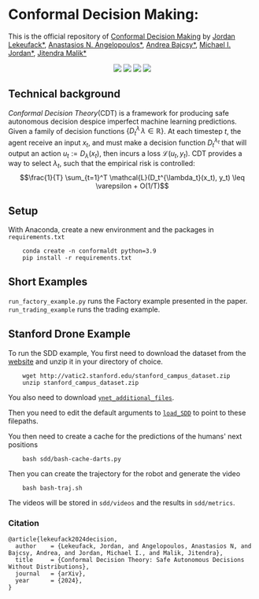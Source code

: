 # Conformal Decision Making: 
This is the official repository of [Conformal Decision Making](https://conformal-decision.github.io/static/pdf/submission.pdf) by [Jordan Lekeufack*](https://jordylek.github.io/), [Anastasios N. Angelopoulos*](https://people.eecs.berkeley.edu/~angelopoulos/), [Andrea Bajcsy*](https://www.cs.cmu.edu/~abajcsy/), [Michael I. Jordan*](http://people.eecs.berkeley.edu/~jordan/), [Jitendra Malik*](http://people.eecs.berkeley.edu/~malik/)


<p align="center">
    <a style="text-decoration:none !important;" href="https://conformal-decision.github.io/static/pdf/submission.pdf" alt="arXiv"> <img src="https://img.shields.io/badge/paper-arXiv-red" /> </a>
    <a style="text-decoration:none !important;" href="https://conformal-decision.github.io/" alt="website"> <img src="https://img.shields.io/badge/website-CDT-yellow" /> </a>
    <a style="text-decoration:none !important;" href="https://docs.conda.io/en/latest/miniconda.html" alt="package management"> <img src="https://img.shields.io/badge/conda-env-green" /> </a>
    <a style="text-decoration:none !important;" href="https://opensource.org/licenses/MIT" alt="License"> <img src="https://img.shields.io/badge/license-MIT-blue.svg" /> </a>

</p>

## Technical background
*Conformal Decision Theory*(CDT) is a framework for producing safe autonomous decision despice imperfect machine learning predictions. Given a family of decision functions $\{D^\lambda_t\, \lambda \in \mathbb{R}\}$. At each timestep $t$, the agent receive an input $x_t$, and must make a decision function $D_t^{\lambda_t}$ that will output an action $u_t:= D_\lambda(x_t)$, then incurs a loss $\mathcal{L}(u_t, y_t)$. CDT provides a way to select $\lambda_t$, such that the empirical risk is controlled:
$$\frac{1}{T} \sum_{t=1}^T \mathcal{L}(D_t^{\lambda_t}(x_t), y_t) \leq \varepsilon + O(1/T)$$

## Setup
With Anaconda, create a new environment and the packages in `requirements.txt`

```
    conda create -n conformaldt python=3.9
    pip install -r requirements.txt
```


## Short Examples
`run_factory_example.py` runs the Factory example presented in the paper. `run_trading_example` runs the trading example.

## Stanford Drone Example
To run the SDD example, You first need to download the dataset from the [website](https://cvgl.stanford.edu/projects/uav_data/) and unzip it in your directory of choice.

```
    wget http://vatic2.stanford.edu/stanford_campus_dataset.zip
    unzip stanford_campus_dataset.zip
```

You also need to download [`ynet_additional_files`](https://drive.google.com/file/d/1u4hTk_BZGq1929IxMPLCrDzoG3wsZnsa/view?usp=sharing). 

Then you need to edit the default arguments to [`load_SDD`](https://github.com/Jordylek/conformal-decision/blob/d3f3e97157d7f1ce0957cbba910a699be3f16f8b/sdd/utils/preprocessing.py#L14) to point to these filepaths.

You then need to create a cache for the predictions of the humans' next positions
```
    bash sdd/bash-cache-darts.py
```

Then you can create the trajectory for the robot and generate the video

```
    bash bash-traj.sh
```

The videos will be stored in `sdd/videos` and the results in `sdd/metrics`.

### Citation 

```
@article{lekeufack2024decision,
  author    = {Lekeufack, Jordan, and Angelopoulos, Anastasios N, and Bajcsy, Andrea, and Jordan, Michael I., and Malik, Jitendra},
  title     = {Conformal Decision Theory: Safe Autonomous Decisions Without Distributions},
  journal   = {arXiv},
  year      = {2024},
}
```

